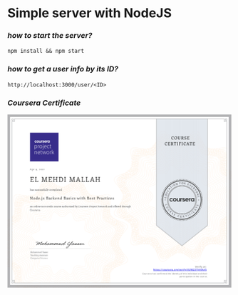 # Simple server with NodeJS

### ***how to start the server?***
```
npm install && npm start
```

### ***how to get a user info by its ID?***
```
http://localhost:3000/user/<ID>
```
### ***Coursera Certificate***
![certificate](https://github.com/mallah-elmehdi/Node.js-Backend-Basics-with-Best-Practices/blob/master/cert.png)

